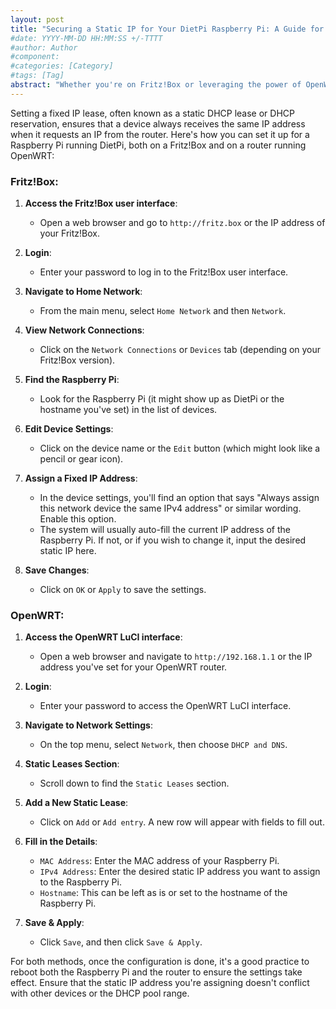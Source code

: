 ```yaml
---
layout: post
title: "Securing a Static IP for Your DietPi Raspberry Pi: A Guide for Fritz!Box and OpenWRT Users"
#date: YYYY-MM-DD HH:MM:SS +/-TTTT
#author: Author
#component:
#categories: [Category]
#tags: [Tag]
abstract: "Whether you're on Fritz!Box or leveraging the power of OpenWRT, ensuring your Raspberry Pi with DietPi always has the same IP can be a game-changer for consistent network setups and services. Dive into this guide as we walk you through setting a fixed IP lease, simplifying your network management and boosting reliability."
---
```


Setting a fixed IP lease, often known as a static DHCP lease or DHCP reservation, ensures that a device always receives the same IP address when it requests an IP from the router. Here's how you can set it up for a Raspberry Pi running DietPi, both on a Fritz!Box and on a router running OpenWRT:

### Fritz!Box:

1. **Access the Fritz!Box user interface**:

   - Open a web browser and go to `http://fritz.box` or the IP address of your Fritz!Box.

2. **Login**:

   - Enter your password to log in to the Fritz!Box user interface.

3. **Navigate to Home Network**:

   - From the main menu, select `Home Network` and then `Network`.

4. **View Network Connections**:

   - Click on the `Network Connections` or `Devices` tab (depending on your Fritz!Box version).

5. **Find the Raspberry Pi**:

   - Look for the Raspberry Pi (it might show up as DietPi or the hostname you've set) in the list of devices.

6. **Edit Device Settings**:

   - Click on the device name or the `Edit` button (which might look like a pencil or gear icon).

7. **Assign a Fixed IP Address**:

   - In the device settings, you'll find an option that says "Always assign this network device the same IPv4 address" or similar wording. Enable this option.
   - The system will usually auto-fill the current IP address of the Raspberry Pi. If not, or if you wish to change it, input the desired static IP here.

8. **Save Changes**:
   - Click on `OK` or `Apply` to save the settings.

### OpenWRT:

1. **Access the OpenWRT LuCI interface**:

   - Open a web browser and navigate to `http://192.168.1.1` or the IP address you've set for your OpenWRT router.

2. **Login**:

   - Enter your password to access the OpenWRT LuCI interface.

3. **Navigate to Network Settings**:

   - On the top menu, select `Network`, then choose `DHCP and DNS`.

4. **Static Leases Section**:

   - Scroll down to find the `Static Leases` section.

5. **Add a New Static Lease**:

   - Click on `Add` or `Add entry`. A new row will appear with fields to fill out.

6. **Fill in the Details**:

   - `MAC Address`: Enter the MAC address of your Raspberry Pi.
   - `IPv4 Address`: Enter the desired static IP address you want to assign to the Raspberry Pi.
   - `Hostname`: This can be left as is or set to the hostname of the Raspberry Pi.

7. **Save & Apply**:
   - Click `Save`, and then click `Save & Apply`.

For both methods, once the configuration is done, it's a good practice to reboot both the Raspberry Pi and the router to ensure the settings take effect. Ensure that the static IP address you're assigning doesn't conflict with other devices or the DHCP pool range.
